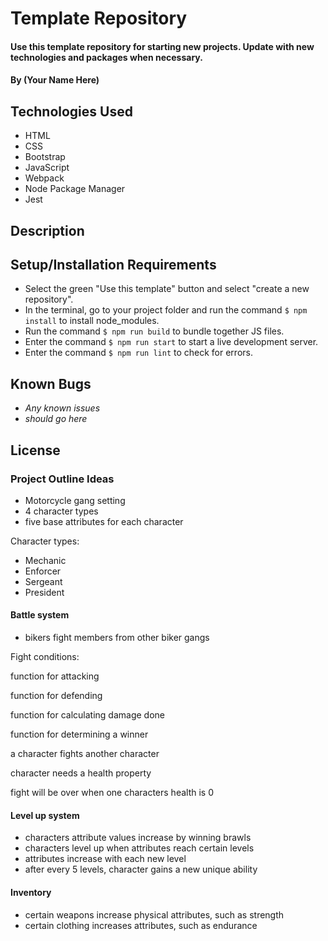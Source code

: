 # Template Repository

#### Use this template repository for starting new projects. Update with new technologies and packages when necessary.

#### By (Your Name Here)

## Technologies Used

* HTML
* CSS
* Bootstrap
* JavaScript
* Webpack
* Node Package Manager
* Jest

## Description

## Setup/Installation Requirements

* Select the green "Use this template" button and select "create a new repository".
* In the terminal, go to your project folder and run the command `$ npm install` to install node_modules.
* Run the command `$ npm run build` to bundle together JS files.
* Enter the command `$ npm run start` to start a live development server.
* Enter the command `$ npm run lint` to check for errors.

## Known Bugs

* _Any known issues_
* _should go here_

## License

### Project Outline Ideas

* Motorcycle gang setting
* 4 character types
* five base attributes for each character

Character types:

* Mechanic
* Enforcer
* Sergeant
* President

#### Battle system

* bikers fight members from other biker gangs

Fight conditions:

function for attacking

function for defending

function for calculating damage done

function for determining a winner

a character fights another character

character needs a health property

fight will be over when one characters health is 0

#### Level up system

* characters attribute values increase by winning brawls
* characters level up when attributes reach certain levels
* attributes increase with each new level
* after every 5 levels, character gains a new unique ability

#### Inventory

* certain weapons increase physical attributes, such as strength
* certain clothing increases attributes, such as endurance